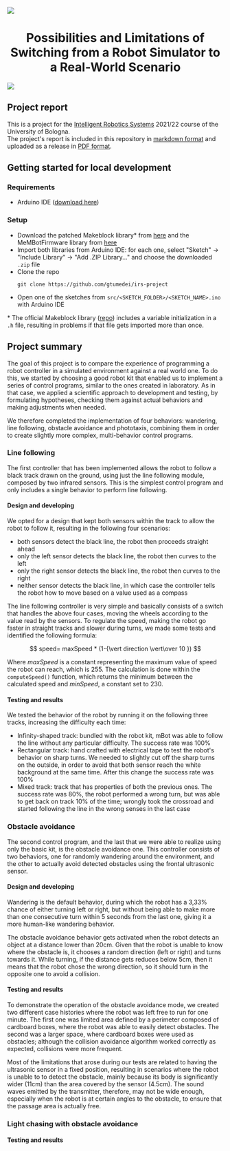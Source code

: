 ![](https://drive.google.com/uc?export=view&id=1E8WtqZvkqsAqdkPyTNI4E6NSMvSlagp9)

<h1 align="center">
  Possibilities and Limitations of Switching from a Robot Simulator to a Real-World Scenario
</h1>

![](https://drive.google.com/uc?export=view&id=1lmTIVMaEcnv2D_NmNa49LbAqFAn7RR0O)

## Project report

This is a project for the [Intelligent Robotics Systems](https://www.unibo.it/it/didattica/insegnamenti/insegnamento/2020/447106) 2021/22 course of the University of Bologna.\
The project's report is included in this repository in [markdown format](./docs/report.md) and uploaded as a release in [PDF format](https://github.com/gtumedei/irs-project/releases/download/1.0.0/report.pdf).

## Getting started for local development

### Requirements

- Arduino IDE ([download here](https://www.arduino.cc/en/software))

### Setup

- Download the patched Makeblock library* from [here](https://github.com/gtumedei/irs-project/releases/download/0.0.0/Makeblock-Libraries-master.zip) and the MeMBotFirmware library from [here](https://github.com/gtumedei/irs-project/releases/download/0.0.0/MeMBotFirmware.zip)
- Import both libraries from Arduino IDE: for each one, select "Sketch" -> "Include Library" -> "Add .ZIP Library..." and choose the downloaded `.zip` file
- Clone the repo
  ```
  git clone https://github.com/gtumedei/irs-project
  ```
- Open one of the sketches from `src/<SKETCH_FOLDER>/<SKETCH_NAME>.ino` with Arduino IDE

\* The official Makeblock library ([repo](https://github.com/Makeblock-official/Makeblock-Libraries)) includes a variable initialization in a `.h` file, resulting in problems if that file gets imported more than once.

## Project summary

The goal of this project is to compare the experience of programming a robot controller in a simulated environment against a real world one. To do this, we started by choosing a good robot kit that enabled us to implement a series of control programs, similar to the ones created in laboratory. As in that case, we applied a scientific approach to development and testing, by formulating hypotheses, checking them against actual behaviors and making adjustments when needed.

We therefore completed the implementation of four behaviors: wandering, line following, obstacle avoidance and phototaxis, combining them in order to create slightly more complex, multi-behavior control programs.

### Line following

The first controller that has been implemented allows the robot to follow a black track drawn on the ground, using just the line following module, composed by two infrared sensors. This is the simplest control program and only includes a single behavior to perform line following.

#### Design and developing

We opted for a design that kept both sensors within the track to allow the robot to follow it, resulting in the following four scenarios:
- both sensors detect the black line, the robot then proceeds straight ahead
- only the left sensor detects the black line, the robot then curves to the left
- only the right sensor detects the black line, the robot then curves to the right
- neither sensor detects the black line, in which case the controller tells the robot how to move based on a value used as a compass

The line following controller is very simple and basically consists of a switch that handles the above four cases, moving the wheels according to the value read by the sensors. To regulate the speed, making the robot go faster in straight tracks and slower during turns, we made some tests and identified the following formula:

$$ speed= maxSpeed * (1-{\vert direction \vert\over 10 }) $$

Where $maxSpeed$ is a constant representing the maximum value of speed the robot can reach, which is 255. The calculation is done within the `computeSpeed()` function, which returns the minimum between the calculated speed and $minSpeed$, a constant set to 230.

#### Testing and results

We tested the behavior of the robot by running it on the following three tracks, increasing the difficulty each time:
- Infinity-shaped track: bundled with the robot kit, mBot was able to follow the line without any particular difficulty. The success rate was 100%
- Rectangular track: hand crafted with electrical tape to test the robot's behavior on sharp turns. We needed to slightly cut off the sharp turns on the outside, in order to avoid that both sensor reach the white background at the same time. After this change the success rate was 100%
- Mixed track: track that has properties of both the previous ones. The success rate was 80%, the robot performed a wrong turn, but was able to get back on track 10% of the time; wrongly took the crossroad and started following the line in the wrong senses in the last case

### Obstacle avoidance

The second control program, and the last that we were able to realize using only the basic kit, is the obstacle avoidance one. This controller consists of two behaviors, one for randomly wandering around the environment, and the other to actually avoid detected obstacles using the frontal ultrasonic sensor.

#### Design and developing

Wandering is the default behavior, during which the robot has a 3,33% chance of either turning left or right, but without being able to make more than one consecutive turn within 5 seconds from the last one, giving it a more human-like wandering behavior.

The obstacle avoidance behavior gets activated when the robot detects an object at a distance lower than 20cm. Given that the robot is unable to know where the obstacle is, it chooses a random direction (left or right) and turns towards it. While turning, if the distance gets reduces below 5cm, then it means that the robot chose the wrong direction, so it should turn in the opposite one to avoid a collision.

#### Testing and results

To demonstrate the operation of the obstacle avoidance mode, we created two different case histories where the robot was left free to run for one minute. The first one was limited area defined by a perimeter composed of cardboard boxes, where the robot was able to easily detect obstacles. The second was a larger space, where cardboard boxes were used as obstacles; although the collision avoidance algorithm worked correctly as expected, collisions were more frequent.

Most of the limitations that arose during our tests are related to having the ultrasonic sensor in a fixed position, resulting in scenarios where the robot is unable to to detect the obstacle, mainly because its body is significantly wider (11cm) than the area covered by the sensor (4.5cm). The sound waves emitted by the transmitter, therefore, may not be wide enough, especially when the robot is at certain angles to the obstacle, to ensure that the passage area is actually free.

### Light chasing with obstacle avoidance

#### Testing and results